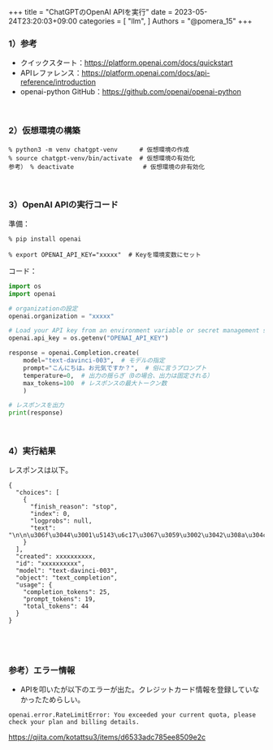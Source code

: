 +++
title = "ChatGPTのOpenAI APIを実行"
date = 2023-05-24T23:20:03+09:00
categories = [
    "llm",
]
Authors = "@pomera_15"
+++
### 1）参考
- クイックスタート：https://platform.openai.com/docs/quickstart
- APIレファレンス：https://platform.openai.com/docs/api-reference/introduction
- openai-python GitHub：https://github.com/openai/openai-python

&nbsp;
### 2）仮想環境の構築
```
% python3 -m venv chatgpt-venv      # 仮想環境の作成
% source chatgpt-venv/bin/activate  # 仮想環境の有効化
参考） % deactivate                   # 仮想環境の非有効化
```
&nbsp;
### 3）OpenAI APIの実行コード
準備：
```
% pip install openai
```

```
% export OPENAI_API_KEY="xxxxx"  # Keyを環境変数にセット
```

コード：
```python
import os
import openai

# organizationの設定
openai.organization = "xxxxx"

# Load your API key from an environment variable or secret management service
openai.api_key = os.getenv("OPENAI_API_KEY")

response = openai.Completion.create(
    model="text-davinci-003",  # モデルの指定
    prompt="こんにちは。お元気ですか？",  # 俗に言うプロンプト
    temperature=0,  # 出力の揺らぎ（0の場合、出力は固定される）
    max_tokens=100  # レスポンスの最大トークン数
    )

# レスポンスを出力
print(response)
```
&nbsp; 
### 4）実行結果
レスポンスは以下。
```
{
  "choices": [
    {
      "finish_reason": "stop",
      "index": 0,
      "logprobs": null,
      "text": "\n\n\u306f\u3044\u3001\u5143\u6c17\u3067\u3059\u3002\u3042\u308a\u304c\u3068\u3046\u3054\u3056\u3044\u307e\u3059\u3002"
    }
  ],
  "created": xxxxxxxxxx,
  "id": "xxxxxxxxxx",
  "model": "text-davinci-003",
  "object": "text_completion",
  "usage": {
    "completion_tokens": 25,
    "prompt_tokens": 19,
    "total_tokens": 44
  }
}
```

&nbsp; 
---
### 参考）エラー情報

- APIを叩いたが以下のエラーが出た。クレジットカード情報を登録していなかったためらしい。
```
openai.error.RateLimitError: You exceeded your current quota, please check your plan and billing details.
```
https://qiita.com/kotattsu3/items/d6533adc785ee8509e2c
